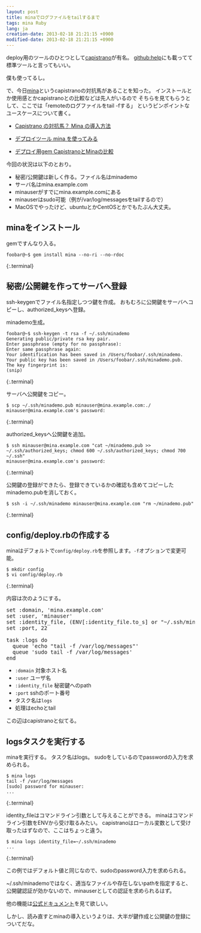 ```yaml
---
layout: post
title: minaでログファイルをtailするまで
tags: mina Ruby
lang: ja
creation-date: 2013-02-18 21:21:15 +0900
modified-date: 2013-02-18 21:21:15 +0900
---
```

deploy用のツールのひとつとして[capistrano][capistrano]が有名。
[github:help][github-help]にも載ってて標準ツールと言ってもいい。

僕も使ってるし。

で、今日[mina][mina]というcapistranoの対抗馬があることを知った。
インストールとか使用感とかcapistranoとの比較などは先人がいるので
そちらを見てもらうとして、ここでは「remoteのログファイルをtail -fする」
というピンポイントなユースケースについて書く。

- [Capistrano の対抗馬？ Mina の導入方法][mina-inst]
- [デプロイツール mina を使ってみる][mina-deploy]
- [デプロイ用gem CapistranoとMinaの比較][mina-cmp]

  [mina]: https://github.com/nadarei/mina
  [capistrano]: https://github.com/capistrano/capistrano
  [github-help]: https://help.github.com/articles/deploying-with-capistrano
  [mina-inst]: http://qiita.com/items/23d447a7aba6ac910fff
  [mina-deploy]: http://blog.44uk.net/2012/11/03/use-deploy-tool-mina/
  [mina-cmp]: http://d.hatena.ne.jp/deeeki/20121224/capistrano_mina_comparison

今回の状況は以下のとおり。

- 秘密/公開鍵は新しく作る。ファイル名はminademo
- サーバ名はmina.example.com
- minauserがすでにmina.example.comにある
- minauserはsudo可能（例が/var/log/messagesをtailするので）
- MacOSでやったけど、ubuntuとかCentOSとかでもたぶん大丈夫。

## minaをインストール
gemですんなり入る。

    foobar@~$ gem install mina --no-ri --no-rdoc
{:.terminal}

## 秘密/公開鍵を作ってサーバへ登録
ssh-keygenでファイル名指定しつつ鍵を作成。
おもむろに公開鍵をサーバへコピーし、authorized_keysへ登録。

minademo生成。

    foobar@~$ ssh-keygen -t rsa -f ~/.ssh/minademo
    Generating public/private rsa key pair.
    Enter passphrase (empty for no passphrase): 
    Enter same passphrase again: 
    Your identification has been saved in /Users/foobar/.ssh/minademo.
    Your public key has been saved in /Users/foobar/.ssh/minademo.pub.
    The key fingerprint is:
    (snip)
{:.terminal}

サーバへ公開鍵をコピー。

    $ scp ~/.ssh/minademo.pub minauser@mina.example.com:./
    minauser@mina.example.com's password: 
{:.terminal}

authorized_keysへ公開鍵を追加。

    $ ssh minauser@mina.example.com "cat ~/minademo.pub >> ~/.ssh/authorized_keys; chmod 600 ~/.ssh/authorized_keys; chmod 700 ~/.ssh"
    minauser@mina.example.com's password: 
{:.terminal}


公開鍵の登録ができたら、登録できているかの確認も含めてコピーしたminademo.pubを消しておく。

    $ ssh -i ~/.ssh/minademo minauser@mina.example.com "rm ~/minademo.pub"
{:.terminal}


## config/deploy.rbの作成する
minaはデフォルトで`config/deploy.rb`を参照します。`-f`オプションで変更可能。

    $ mkdir config
    $ vi config/deploy.rb
{:.terminal}

内容は次のようにする。

<pre class='brush: ruby'>
set :domain, 'mina.example.com'
set :user, 'minauser'
set :identity_file, (ENV[:identity_file.to_s] or "~/.ssh/minademo")
set :port, 22

task :logs do
  queue 'echo "tail -f /var/log/messages"'
  queue 'sudo tail -f /var/log/messages'
end
</pre>

- `:domain` 対象ホスト名
- `:user` ユーザ名
- `:identity_file` 秘密鍵へのpath
- `:port` sshのポート番号
- タスク名は`logs`
- 処理はechoとtail

この辺はcapistranoと似てる。


## logsタスクを実行する

minaを実行する。
タスク名はlogs。
sudoをしているのでpasswordの入力を求められる。

    $ mina logs
    tail -f /var/log/messages
    [sudo] password for minauser: 
    ...
{:.terminal}

identity_fileはコマンドライン引数として与えることができる。
minaはコマンドライン引数をENVから受け取るみたい。
capistranoはローカル変数として受け取ったはずなので、ここはちょっと違う。

    $ mina logs identity_file=~/.ssh/minademo
    ...
{:.terminal}

この例ではデフォルト値と同じなので、sudoのpassword入力を求められる。

~/.ssh/minademoではなく、適当なファイルや存在しないpathを指定すると、
公開鍵認証が効かないので、minauserとしての認証を求められるはず。


他の機能は[公式ドキュメント](http://nadarei.co/mina/)を見て欲しい。


しかし、読み直すとminaの導入というよりは、大半が鍵作成と公開鍵の登録についてだな。
